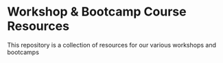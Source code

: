 # Workshop & Bootcamp Course Resources

This repository is a collection of resources for our various workshops and bootcamps

